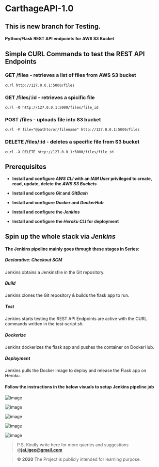 # CarthageAPI-1.0

## This is new branch for Testing.

#### Python/Flask REST API endpoints for AWS S3 Bucket 


## Simple CURL Commands to test the REST API Endpoints

### GET /files - retrieves a list of files from AWS S3 bucket

`curl http://127.0.0.1:5000/files`

### GET /files/:id - retrieves a spicific file

`curl -O http://127.0.0.1:5000/files/file_id`

### POST /files - uploads file into S3 bucket

`curl -F file="@pathto/or/filename" http://127.0.0.1:5000/files`

### DELETE /files/:id - deletes a specific file from S3 bucket

`curl -X DELETE http://127.0.0.1:5000/files/file_id`


## Prerequisites

- **Install and configure _AWS CLI_ with an _IAM User_ privileged to create, read, update, delete the _AWS S3 Buckets_**

- **Install and configure _Git_ and _GitBash_**

- **Install and configure _Docker_ and _DockerHub_**

- **Install and configure the _Jenkins_**

- **Install and configure the _Heroku CLI_ for deployment**


## Spin up the whole stack via _Jenkins_

#### The Jenkins pipeline mainly goes through these stages in Series: 

##### Declarative: Checkout SCM
Jenkins obtains a Jenkinsfile in the Git repository.

##### Build
Jenkins clones the Git repository & builds the flask app to run.

##### Test
Jenkins starts testing the REST API Endpoints are active with the CURL commands written in the test-script.sh.

##### Dockerize
Jenkins dockerizes the flask app and pushes the container on DockerHub.

##### Deployment
Jenkins pulls the Docker image to deploy and release the Flask app on Heroku.


#### Follow the instructions in the below visuals to setup Jenkins pipeline job

![image](https://drive.google.com/uc?export=view&id=17_QTdZ-zSHCBCe2zh6EYA_gFDtn_MykX)

![image](https://drive.google.com/uc?export=view&id=1XgNty-K12Im2Y7EHW14sypUpmgsJSn-L)

![image](https://drive.google.com/uc?export=view&id=1vZZ-XlQaSbonViuMu4lB5xUnXxEk3VxY)

![image](https://drive.google.com/uc?export=view&id=191RwT7QO0EoO-AdpvYrbgrmPsXfIvg4n)

![image](https://drive.google.com/uc?export=view&id=1Azr__mYl3gKIJ1SQDJp0bK0Kz4iIMzYB)


> P.S. Kindly write here for more queries and suggestions @**jai.jgec@gmail.com** 

> **©** **2020** The Project is publicly intended for learning purpose. 
